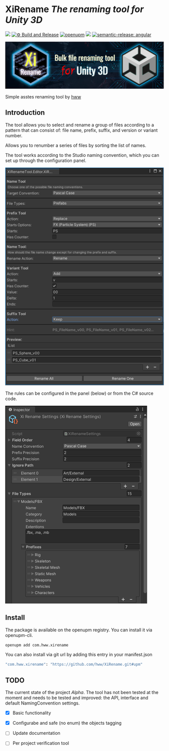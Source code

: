 # XiRename _The renaming tool for Unity 3D_

![](https://img.shields.io/badge/unity-2018.3%20or%20later-green.svg)
[![⚙ Build and Release](https://github.com/hww/XiRename/actions/workflows/ci.yml/badge.svg)](https://github.com/hww/XiRename/actions/workflows/ci.yml)
[![openupm](https://img.shields.io/npm/v/com.hww.xirename?label=openupm&registry_uri=https://package.openupm.com)](https://openupm.com/packages/com.hww.xirename/)
[![](https://img.shields.io/github/license/hww/XiRename.svg)](https://github.com/hww/XiRename/blob/master/LICENSE)
[![semantic-release: angular](https://img.shields.io/badge/semantic--release-angular-e10079?logo=semantic-release)](https://github.com/semantic-release/semantic-release)

![Title Image](Docs/title_image.png)

Simple asstes renaming tool by [hww](https://github.com/hww)

## Introduction

The tool allows you to select and rename a group of files according to a pattern that can consist of: file name, prefix, suffix, and version or variant number.

Allows you to renumber a series of files by sorting the list of names.

The tool works according to the Studio naming convention, which you can set up through the configuration panel.

![Tool Image](Docs/tool-screenshot.png)

The rules can be configured in the panel (below) or from the C# source code.

![Settings Image](Docs/settings-screenshot.png)

## Install

The package is available on the openupm registry. You can install it via openupm-cli.

```bash
openupm add com.hww.xirename
```
You can also install via git url by adding this entry in your manifest.json

```bash
"com.hww.xirename": "https://github.com/hww/XiRename.git#upm"
```
## TODO

The current state of the project _Alpha_. The tool has not been tested at the moment and needs to be tested and improved: the API, interface and default NamingConvention settings.

- [x] Basic functionality
- [x] Configurabe and safe (no enum) the objects tagging
- [ ] Update documentation
- [ ] Per project verification tool


